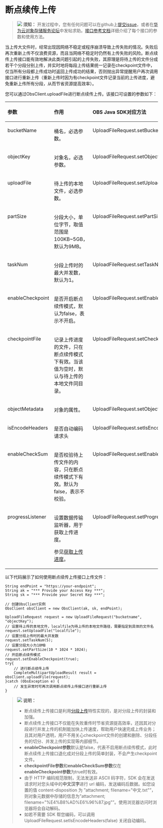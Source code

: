 # 断点续传上传<a name="obs_21_0611"></a>

>![](public_sys-resources/icon-notice.gif) **须知：** 
>开发过程中，您有任何问题可以在github上[提交issue](https://github.com/huaweicloud/huaweicloud-sdk-java-obs/issues)，或者在[华为云对象存储服务论坛](https://bbs.huaweicloud.com/forum/forum-620-1.html)中发帖求助。[接口参考文档](https://obssdk.obs.cn-north-1.myhuaweicloud.com/apidoc/cn/java/index.html)详细介绍了每个接口的参数和使用方法。

当上传大文件时，经常出现因网络不稳定或程序崩溃导致上传失败的情况。失败后再次重新上传不仅浪费资源，而且当网络不稳定时仍然有上传失败的风险。断点续传上传接口能有效地解决此类问题引起的上传失败，其原理是将待上传的文件分成若干个分段分别上传，并实时地将每段上传结果统一记录在checkpoint文件中，仅当所有分段都上传成功时返回上传成功的结果，否则抛出异常提醒用户再次调用接口进行重新上传（重新上传时因为有checkpoint文件记录当前的上传进度，避免重新上传所有分段，从而节省资源提高效率）。

您可以通过ObsClient.uploadFile进行断点续传上传。该接口可设置的参数如下：

<a name="table673564717427"></a>
<table><thead align="left"><tr id="row157351647194217"><th class="cellrowborder" valign="top" width="25.962596259625965%" id="mcps1.1.4.1.1"><p id="p7735204744212"><a name="p7735204744212"></a><a name="p7735204744212"></a><strong id="b573584704219"><a name="b573584704219"></a><a name="b573584704219"></a>参数</strong></p>
</th>
<th class="cellrowborder" valign="top" width="40.704070407040696%" id="mcps1.1.4.1.2"><p id="p147354475427"><a name="p147354475427"></a><a name="p147354475427"></a><strong id="b13735164712421"><a name="b13735164712421"></a><a name="b13735164712421"></a>作用</strong></p>
</th>
<th class="cellrowborder" valign="top" width="33.33333333333333%" id="mcps1.1.4.1.3"><p id="p1356414283519"><a name="p1356414283519"></a><a name="p1356414283519"></a><strong id="b1156422814518"><a name="b1156422814518"></a><a name="b1156422814518"></a>OBS Java SDK对应方法</strong></p>
</th>
</tr>
</thead>
<tbody><tr id="row4423181155813"><td class="cellrowborder" valign="top" width="25.962596259625965%" headers="mcps1.1.4.1.1 "><p id="p9423101185815"><a name="p9423101185815"></a><a name="p9423101185815"></a>bucketName</p>
</td>
<td class="cellrowborder" valign="top" width="40.704070407040696%" headers="mcps1.1.4.1.2 "><p id="p742313111582"><a name="p742313111582"></a><a name="p742313111582"></a>桶名，必选参数。</p>
</td>
<td class="cellrowborder" valign="top" width="33.33333333333333%" headers="mcps1.1.4.1.3 "><p id="p54231015588"><a name="p54231015588"></a><a name="p54231015588"></a>UploadFileRequest.setBucketName</p>
</td>
</tr>
<tr id="row25741033581"><td class="cellrowborder" valign="top" width="25.962596259625965%" headers="mcps1.1.4.1.1 "><p id="p1157414395813"><a name="p1157414395813"></a><a name="p1157414395813"></a>objectKey</p>
</td>
<td class="cellrowborder" valign="top" width="40.704070407040696%" headers="mcps1.1.4.1.2 "><p id="p4575193175810"><a name="p4575193175810"></a><a name="p4575193175810"></a>对象名，必选参数。</p>
</td>
<td class="cellrowborder" valign="top" width="33.33333333333333%" headers="mcps1.1.4.1.3 "><p id="p17575113165812"><a name="p17575113165812"></a><a name="p17575113165812"></a>UploadFileRequest.setObjectKey</p>
</td>
</tr>
<tr id="row1973519478422"><td class="cellrowborder" valign="top" width="25.962596259625965%" headers="mcps1.1.4.1.1 "><p id="p20735104715427"><a name="p20735104715427"></a><a name="p20735104715427"></a>uploadFile</p>
</td>
<td class="cellrowborder" valign="top" width="40.704070407040696%" headers="mcps1.1.4.1.2 "><p id="p14199144312205"><a name="p14199144312205"></a><a name="p14199144312205"></a>待上传的本地文件，必选参数。</p>
</td>
<td class="cellrowborder" valign="top" width="33.33333333333333%" headers="mcps1.1.4.1.3 "><p id="p719911435203"><a name="p719911435203"></a><a name="p719911435203"></a>UploadFileRequest.setUploadFile</p>
</td>
</tr>
<tr id="row15736114714421"><td class="cellrowborder" valign="top" width="25.962596259625965%" headers="mcps1.1.4.1.1 "><p id="p1626713248439"><a name="p1626713248439"></a><a name="p1626713248439"></a>partSize</p>
</td>
<td class="cellrowborder" valign="top" width="40.704070407040696%" headers="mcps1.1.4.1.2 "><p id="p8198154312016"><a name="p8198154312016"></a><a name="p8198154312016"></a>分段大小，单位字节，取值范围是100KB~5GB，默认为9MB。</p>
</td>
<td class="cellrowborder" valign="top" width="33.33333333333333%" headers="mcps1.1.4.1.3 "><p id="p1197134302018"><a name="p1197134302018"></a><a name="p1197134302018"></a>UploadFileRequest.setPartSize</p>
</td>
</tr>
<tr id="row6736247194211"><td class="cellrowborder" valign="top" width="25.962596259625965%" headers="mcps1.1.4.1.1 "><p id="p13137113084312"><a name="p13137113084312"></a><a name="p13137113084312"></a>taskNum</p>
</td>
<td class="cellrowborder" valign="top" width="40.704070407040696%" headers="mcps1.1.4.1.2 "><p id="p1419764318203"><a name="p1419764318203"></a><a name="p1419764318203"></a>分段上传时的最大并发数，默认为1。</p>
</td>
<td class="cellrowborder" valign="top" width="33.33333333333333%" headers="mcps1.1.4.1.3 "><p id="p419634313203"><a name="p419634313203"></a><a name="p419634313203"></a>UploadFileRequest.setTaskNum</p>
</td>
</tr>
<tr id="row865923414433"><td class="cellrowborder" valign="top" width="25.962596259625965%" headers="mcps1.1.4.1.1 "><p id="p1659113434312"><a name="p1659113434312"></a><a name="p1659113434312"></a>enableCheckpoint</p>
</td>
<td class="cellrowborder" valign="top" width="40.704070407040696%" headers="mcps1.1.4.1.2 "><p id="p1019519438208"><a name="p1019519438208"></a><a name="p1019519438208"></a>是否开启断点续传模式，默认为false，表示不开启。</p>
</td>
<td class="cellrowborder" valign="top" width="33.33333333333333%" headers="mcps1.1.4.1.3 "><p id="p1619514319206"><a name="p1619514319206"></a><a name="p1619514319206"></a>UploadFileRequest.setEnableCheckpoint</p>
</td>
</tr>
<tr id="row61076358202"><td class="cellrowborder" valign="top" width="25.962596259625965%" headers="mcps1.1.4.1.1 "><p id="p121081535142016"><a name="p121081535142016"></a><a name="p121081535142016"></a>checkpointFile</p>
</td>
<td class="cellrowborder" valign="top" width="40.704070407040696%" headers="mcps1.1.4.1.2 "><p id="p15194104319204"><a name="p15194104319204"></a><a name="p15194104319204"></a>记录上传进度的文件，只在断点续传模式下有效。当该值为空时，默认与待上传的本地文件同目录。</p>
</td>
<td class="cellrowborder" valign="top" width="33.33333333333333%" headers="mcps1.1.4.1.3 "><p id="p15193134313200"><a name="p15193134313200"></a><a name="p15193134313200"></a>UploadFileRequest.setCheckpointFile</p>
</td>
</tr>
<tr id="row3775344162020"><td class="cellrowborder" valign="top" width="25.962596259625965%" headers="mcps1.1.4.1.1 "><p id="p117751244122016"><a name="p117751244122016"></a><a name="p117751244122016"></a>objectMetadata</p>
</td>
<td class="cellrowborder" valign="top" width="40.704070407040696%" headers="mcps1.1.4.1.2 "><p id="p6776944132011"><a name="p6776944132011"></a><a name="p6776944132011"></a>对象的属性。</p>
</td>
<td class="cellrowborder" valign="top" width="33.33333333333333%" headers="mcps1.1.4.1.3 "><p id="p20776184417205"><a name="p20776184417205"></a><a name="p20776184417205"></a>UploadFileRequest.setObjectMetadata</p>
</td>
</tr>
<tr id="row168711494316"><td class="cellrowborder" valign="top" width="25.962596259625965%" headers="mcps1.1.4.1.1 "><p id="p116550519205"><a name="p116550519205"></a><a name="p116550519205"></a>isEncodeHeaders</p>
</td>
<td class="cellrowborder" valign="top" width="40.704070407040696%" headers="mcps1.1.4.1.2 "><p id="p14655851152011"><a name="p14655851152011"></a><a name="p14655851152011"></a>是否自动编码请求头</p>
</td>
<td class="cellrowborder" valign="top" width="33.33333333333333%" headers="mcps1.1.4.1.3 "><p id="p13655195117209"><a name="p13655195117209"></a><a name="p13655195117209"></a>UploadFileRequest.setIsEncodeHeaders</p>
</td>
</tr>
<tr id="row833918542207"><td class="cellrowborder" valign="top" width="25.962596259625965%" headers="mcps1.1.4.1.1 "><p id="p933915422013"><a name="p933915422013"></a><a name="p933915422013"></a>enableCheckSum</p>
</td>
<td class="cellrowborder" valign="top" width="40.704070407040696%" headers="mcps1.1.4.1.2 "><p id="p8656115873315"><a name="p8656115873315"></a><a name="p8656115873315"></a>是否校验待上传文件的内容，只在断点续传模式下有效。默认为false，表示不校验。</p>
</td>
<td class="cellrowborder" valign="top" width="33.33333333333333%" headers="mcps1.1.4.1.3 "><p id="p10339105422012"><a name="p10339105422012"></a><a name="p10339105422012"></a>UploadFileRequest.setEnableCheckSum</p>
</td>
</tr>
<tr id="row20628856659"><td class="cellrowborder" valign="top" width="25.962596259625965%" headers="mcps1.1.4.1.1 "><p id="p86282561457"><a name="p86282561457"></a><a name="p86282561457"></a>progressListener</p>
</td>
<td class="cellrowborder" valign="top" width="40.704070407040696%" headers="mcps1.1.4.1.2 "><p id="p162815564519"><a name="p162815564519"></a><a name="p162815564519"></a>设置数据传输监听器，用于获取上传进度。</p>
<p id="p7205191913591"><a name="p7205191913591"></a><a name="p7205191913591"></a>参见<a href="获取上传进度.md">获取上传进度</a>。</p>
</td>
<td class="cellrowborder" valign="top" width="33.33333333333333%" headers="mcps1.1.4.1.3 "><p id="p662805612512"><a name="p662805612512"></a><a name="p662805612512"></a>UploadFileRequest.setProgressListener</p>
</td>
</tr>
</tbody>
</table>

以下代码展示了如何使用断点续传上传接口上传文件：

```
String endPoint = "https://your-endpoint";
String ak = "*** Provide your Access Key ***";
String sk = "*** Provide your Secret Key ***";

// 创建ObsClient实例
ObsClient obsClient = new ObsClient(ak, sk, endPoint);
        
UploadFileRequest request = new UploadFileRequest("bucketname", "objectKey");
// 设置待上传的本地文件，localfile为待上传的本地文件路径，需要指定到具体的文件名
request.setUploadFile("localfile");
// 设置分段上传时的最大并发数
request.setTaskNum(5);
// 设置分段大小为10MB
request.setPartSize(10 * 1024 * 1024);
// 开启断点续传模式
request.setEnableCheckpoint(true);
try{
    // 进行断点续传上传
    CompleteMultipartUploadResult result = obsClient.uploadFile(request);
}catch (ObsException e) {
    // 发生异常时可再次调用断点续传上传接口进行重新上传
}
```

>![](public_sys-resources/icon-note.gif) **说明：** 
>-   断点续传上传接口是利用[分段上传](分段上传.md)特性实现的，是对分段上传的封装和加强。
>-   断点续传上传接口不仅能在失败重传时节省资源提高效率，还因其对分段进行并发上传的机制能加快上传速度，帮助用户快速完成上传业务；且其对用户透明，用户不用关心checkpoint文件的创建和删除、分段任务的切分、并发上传的实现等内部细节。
>-   **enableCheckpoint参数**默认是false，代表不启用断点续传模式，此时断点续传上传接口退化成对分段上传的简单封装，不会产生checkpoint文件。
>-   **checkpointFile参数**和**enableCheckSum参数**仅在**enableCheckpoint参数**为true时有效。
>-   由于 HTTP 编码规范限制，无法发送非 ASCII 码字符，SDK 会在发送请求时对您头域中的**中文汉字**进行 url 编码，发送编码后数据。如您设置的值 content-disposition 为 ”attachment; filename="中文.txt"”，则对象元数据中存储的信息为”attachment; filename="%E4%B8%AD%E6%96%87.jpg"”。使用浏览器访问时浏览器将会自动解码。
>-   如若不需要 SDK 帮您编码，可以调用 UploadFileRequest.setIsEncodeHeaders\(false\) 关闭自动编码。

